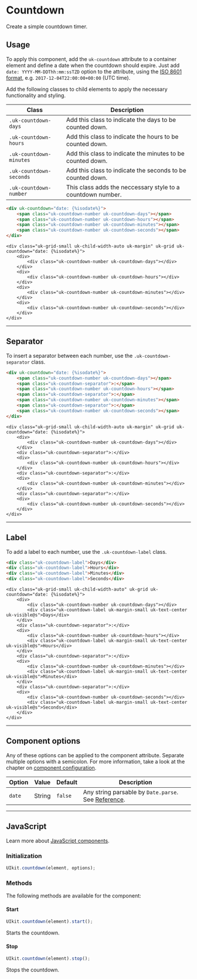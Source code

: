 # Countdown

<p class="uk-text-lead">Create a simple countdown timer.</p>

## Usage

To apply this component, add the `uk-countdown` attribute to a container element and define a date when the countdown should expire. Just add `date: YYYY-MM-DDThh:mm:ssTZD` option to the attribute, using the [ISO 8601 format](https://developer.mozilla.org/en/docs/Web/JavaScript/Reference/Global_Objects/Date/parse#ECMAScript_5_ISO-8601_format_support), e.g. `2017-12-04T22:00:00+00:00` (UTC time).

Add the following classes to child elements to apply the necessary functionality and styling.

| Class                   | Description                                                               |
| ----------------------- | ------------------------------------------------------------------------- |
|`.uk-countdown-days`     | Add this class to indicate the days to be counted down.                     |
|`.uk-countdown-hours`    | Add this class to indicate the hours to be counted down.                    |
|`.uk-countdown-minutes`  | Add this class to indicate the minutes to be counted down.                  |
|`.uk-countdown-seconds`  | Add this class to indicate the seconds to be counted down.                  |
|`.uk-countdown-number`   | This class adds the neccessary style to a countdown number.               |

```html
<div uk-countdown="date: {%isodate%}">
    <span class="uk-countdown-number uk-countdown-days"></span>
    <span class="uk-countdown-number uk-countdown-hours"></span>
    <span class="uk-countdown-number uk-countdown-minutes"></span>
    <span class="uk-countdown-number uk-countdown-seconds"></span>
</div>
```

```example
<div class="uk-grid-small uk-child-width-auto uk-margin" uk-grid uk-countdown="date: {%isodate%}">
    <div>
        <div class="uk-countdown-number uk-countdown-days"></div>
    </div>
    <div>
        <div class="uk-countdown-number uk-countdown-hours"></div>
    </div>
    <div>
        <div class="uk-countdown-number uk-countdown-minutes"></div>
    </div>
    <div>
        <div class="uk-countdown-number uk-countdown-seconds"></div>
    </div>
</div>
```

***

## Separator

To insert a separator between each number, use the `.uk-countdown-separator` class.

```html
<div uk-countdown="date: {%isodate%}">
    <span class="uk-countdown-number uk-countdown-days"></span>
    <span class="uk-countdown-separator">:</span>
    <span class="uk-countdown-number uk-countdown-hours"></span>
    <span class="uk-countdown-separator">:</span>
    <span class="uk-countdown-number uk-countdown-minutes"></span>
    <span class="uk-countdown-separator">:</span>
    <span class="uk-countdown-number uk-countdown-seconds"></span>
</div>
```

```example
<div class="uk-grid-small uk-child-width-auto uk-margin" uk-grid uk-countdown="date: {%isodate%}">
    <div>
        <div class="uk-countdown-number uk-countdown-days"></div>
    </div>
    <div class="uk-countdown-separator">:</div>
    <div>
        <div class="uk-countdown-number uk-countdown-hours"></div>
    </div>
    <div class="uk-countdown-separator">:</div>
    <div>
        <div class="uk-countdown-number uk-countdown-minutes"></div>
    </div>
    <div class="uk-countdown-separator">:</div>
    <div>
        <div class="uk-countdown-number uk-countdown-seconds"></div>
    </div>
</div>
```

***

## Label

To add a label to each number, use the `.uk-countdown-label` class.

```html
<div class="uk-countdown-label">Days</div>
<div class="uk-countdown-label">Hours</div>
<div class="uk-countdown-label">Minutes</div>
<div class="uk-countdown-label">Seconds</div>
```

```example
<div class="uk-grid-small uk-child-width-auto" uk-grid uk-countdown="date: {%isodate%}">
    <div>
        <div class="uk-countdown-number uk-countdown-days"></div>
        <div class="uk-countdown-label uk-margin-small uk-text-center uk-visible@s">Days</div>
    </div>
    <div class="uk-countdown-separator">:</div>
    <div>
        <div class="uk-countdown-number uk-countdown-hours"></div>
        <div class="uk-countdown-label uk-margin-small uk-text-center uk-visible@s">Hours</div>
    </div>
    <div class="uk-countdown-separator">:</div>
    <div>
        <div class="uk-countdown-number uk-countdown-minutes"></div>
        <div class="uk-countdown-label uk-margin-small uk-text-center uk-visible@s">Minutes</div>
    </div>
    <div class="uk-countdown-separator">:</div>
    <div>
        <div class="uk-countdown-number uk-countdown-seconds"></div>
        <div class="uk-countdown-label uk-margin-small uk-text-center uk-visible@s">Seconds</div>
    </div>
</div>
```

***

## Component options

Any of these options can be applied to the component attribute. Separate multiple options with a semicolon. For more information, take a look at the chapter on [component configuration](javascript.md#component-configuration).

| Option | Value | Default | Description |
| --- | --- | --- | --- |
| `date` | String | `false` | Any string parsable by ```Date.parse```. See [Reference](https://developer.mozilla.org/en/docs/Web/JavaScript/Reference/Global_Objects/Date/parse). |

***

## JavaScript

Learn more about [JavaScript components](javascript.md#programmatic-use).

### Initialization

```js
UIkit.countdown(element, options);
```

### Methods

The following methods are available for the component:

#### Start

```js
UIkit.countdown(element).start();
```

Starts the countdown.

#### Stop

```js
UIkit.countdown(element).stop();
```

Stops the countdown.
